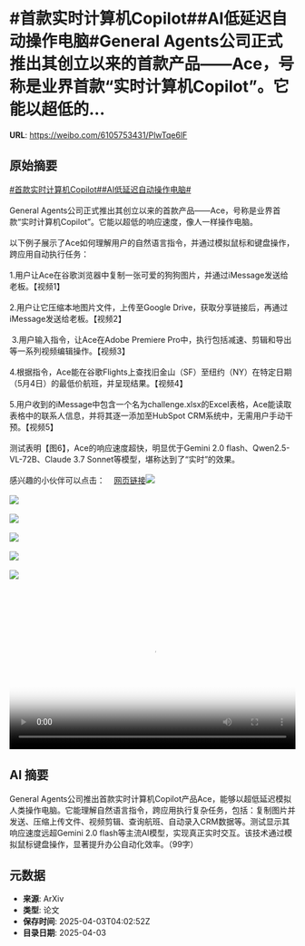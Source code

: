 # #首款实时计算机Copilot##AI低延迟自动操作电脑#General Agents公司正式推出其创立以来的首款产品——Ace，号称是业界首款“实时计算机Copilot”。它能以超低的...

**URL**: https://weibo.com/6105753431/PlwTqe6lF

## 原始摘要

<a href="https://m.weibo.cn/search?containerid=231522type%3D1%26t%3D10%26q%3D%23%E9%A6%96%E6%AC%BE%E5%AE%9E%E6%97%B6%E8%AE%A1%E7%AE%97%E6%9C%BACopilot%23&amp;extparam=%23%E9%A6%96%E6%AC%BE%E5%AE%9E%E6%97%B6%E8%AE%A1%E7%AE%97%E6%9C%BACopilot%23" data-hide=""><span class="surl-text">#首款实时计算机Copilot#</span></a><a href="https://m.weibo.cn/search?containerid=231522type%3D1%26t%3D10%26q%3D%23AI%E4%BD%8E%E5%BB%B6%E8%BF%9F%E8%87%AA%E5%8A%A8%E6%93%8D%E4%BD%9C%E7%94%B5%E8%84%91%23&amp;extparam=%23AI%E4%BD%8E%E5%BB%B6%E8%BF%9F%E8%87%AA%E5%8A%A8%E6%93%8D%E4%BD%9C%E7%94%B5%E8%84%91%23" data-hide=""><span class="surl-text">#AI低延迟自动操作电脑#</span></a><br><br>General Agents公司正式推出其创立以来的首款产品——Ace，号称是业界首款“实时计算机Copilot”。它能以超低的响应速度，像人一样操作电脑。<br><br>以下例子展示了Ace如何理解用户的自然语言指令，并通过模拟鼠标和键盘操作，跨应用自动执行任务：<br><br>1.用户让Ace在谷歌浏览器中复制一张可爱的狗狗图片，并通过iMessage发送给老板。【视频1】<br><br>2.用户让它压缩本地图片文件，上传至Google Drive，获取分享链接后，再通过iMessage发送给老板。【视频2】<br><br>&nbsp;3.用户输入指令，让Ace在Adobe Premiere Pro中，执行包括减速、剪辑和导出等一系列视频编辑操作。【视频3】<br><br>4.根据指令，Ace能在谷歌Flights上查找旧金山（SF）至纽约（NY）在特定日期（5月4日）的最低价航班，并呈现结果。【视频4】<br><br>5.用户收到的iMessage中包含一个名为challenge.xlsx的Excel表格，Ace能读取表格中的联系人信息，并将其逐一添加至HubSpot CRM系统中，无需用户手动干预。【视频5】<br><br>测试表明【图6】，Ace的响应速度超快，明显优于Gemini 2.0 flash、Qwen2.5-VL-72B、Claude 3.7 Sonnet等模型，堪称达到了“实时”的效果。<br><br>感兴趣的小伙伴可以点击：<a href="https://weibo.cn/sinaurl?u=https%3A%2F%2Fgeneralagents.com%2Face%2F" data-hide=""><span class="url-icon"><img style="width: 1rem;height: 1rem" src="https://h5.sinaimg.cn/upload/2015/09/25/3/timeline_card_small_web_default.png" referrerpolicy="no-referrer"></span><span class="surl-text">网页链接</span></a><img style="" src="https://tvax1.sinaimg.cn/large/006Fd7o3ly1i03h9gauu5j30sq0k00tc.jpg" referrerpolicy="no-referrer"><br><br><img style="" src="https://tvax4.sinaimg.cn/large/006Fd7o3ly1i03h9mpj3dj30sq0k0q3r.jpg" referrerpolicy="no-referrer"><br><br><img style="" src="https://tvax2.sinaimg.cn/large/006Fd7o3ly1i03h9gks0qj30sq0k0q48.jpg" referrerpolicy="no-referrer"><br><br><img style="" src="https://tvax3.sinaimg.cn/large/006Fd7o3ly1i03h9gfrsgj30sq0k0q3d.jpg" referrerpolicy="no-referrer"><br><br><img style="" src="https://tvax3.sinaimg.cn/large/006Fd7o3ly1i03h9ewdo4j30sq0k0dh3.jpg" referrerpolicy="no-referrer"><br><br><img style="" src="https://tvax4.sinaimg.cn/large/006Fd7o3ly1i03h9eyzdkj30k00k074s.jpg" referrerpolicy="no-referrer"><br><br><br clear="both"><div style="clear: both"></div><video controls="controls" poster="https://tvax1.sinaimg.cn/orj480/006Fd7o3ly1i03h9gd865j30sq0k00tc.jpg" style="width: 100%"><source src="https://f.video.weibocdn.com/o0/KKJjTvNalx08nb9XiNjq010412001Ykm0E010.mp4?label=mp4_720p&amp;template=1034x720.25.0&amp;ori=0&amp;ps=1CwnkDw1GXwCQx&amp;Expires=1743656554&amp;ssig=oDYbwzVdRr&amp;KID=unistore,video"><source src="https://f.video.weibocdn.com/o0/3bt9ybX7lx08nb9X0ZXi010412000ZBc0E010.mp4?label=mp4_hd&amp;template=688x480.25.0&amp;ori=0&amp;ps=1CwnkDw1GXwCQx&amp;Expires=1743656554&amp;ssig=fAmZZnx%2FWN&amp;KID=unistore,video"><source src="https://f.video.weibocdn.com/o0/gSgkfPsNlx08nb9X02DS010412000Fsb0E010.mp4?label=mp4_ld&amp;template=516x360.25.0&amp;ori=0&amp;ps=1CwnkDw1GXwCQx&amp;Expires=1743656554&amp;ssig=UugvSl1c7U&amp;KID=unistore,video"><p>视频无法显示，请前往<a href="https://video.weibo.com/show?fid=1034%3A5151313109909556" target="_blank" rel="noopener noreferrer">微博视频</a>观看。</p></video>

## AI 摘要

General Agents公司推出首款实时计算机Copilot产品Ace，能够以超低延迟模拟人类操作电脑。它能理解自然语言指令，跨应用执行复杂任务，包括：复制图片并发送、压缩上传文件、视频剪辑、查询航班、自动录入CRM数据等。测试显示其响应速度远超Gemini 2.0 flash等主流AI模型，实现真正实时交互。该技术通过模拟鼠标键盘操作，显著提升办公自动化效率。（99字）

## 元数据

- **来源**: ArXiv
- **类型**: 论文
- **保存时间**: 2025-04-03T04:02:52Z
- **目录日期**: 2025-04-03
